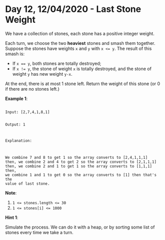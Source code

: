 # Day 12, 12/04/2020 - Last Stone Weight

We have a collection of stones, each stone has a positive integer weight.

Each turn, we choose the two **heaviest** stones and smash them together.  Suppose the stones have weights `x` and `y` with `x <= y`.  The result of this smash is:

- If `x == y`, both stones are totally destroyed;
- If `x != y`, the stone of weight `x` is totally destroyed, and the stone of weight `y` has new weight `y-x`.

At the end, there is at most 1 stone left.  Return the weight of this stone (or 0 if there are no stones left.)

**Example 1**:

<code>
Input: [2,7,4,1,8,1]

Output: 1

Explanation:

We combine 7 and 8 to get 1 so the array converts to [2,4,1,1,1] then, we combine 2 and 4 to get 2 so the array converts to [2,1,1,1] then, we combine 2 and 1 to get 1 so the array converts to [1,1,1] then, we combine 1 and 1 to get 0 so the array converts to [1] then that's the value of last stone.
</code>

**Note**:

1. `1 <= stones.length <= 30`
2. `1 <= stones[i] <= 1000`

**Hint 1**:

Simulate the process. We can do it with a heap, or by sorting some list of stones every time we take a turn.